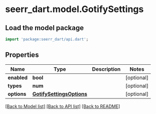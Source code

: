 # seerr_dart.model.GotifySettings

## Load the model package
```dart
import 'package:seerr_dart/api.dart';
```

## Properties
Name | Type | Description | Notes
------------ | ------------- | ------------- | -------------
**enabled** | **bool** |  | [optional] 
**types** | **num** |  | [optional] 
**options** | [**GotifySettingsOptions**](GotifySettingsOptions.md) |  | [optional] 

[[Back to Model list]](../README.md#documentation-for-models) [[Back to API list]](../README.md#documentation-for-api-endpoints) [[Back to README]](../README.md)


